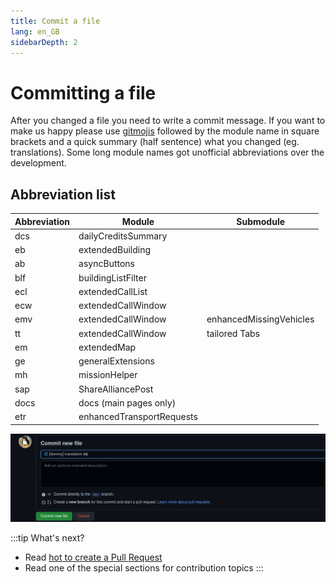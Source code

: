 ```yaml
---
title: Commit a file
lang: en_GB
sidebarDepth: 2
---
```


# Committing a file
After you changed a file you need to write a commit message. If you want to make us happy please use [gitmojis](https://gitmoji.dev) followed by the module name in square brackets and a quick summary (half sentence) what you changed (eg. translations). Some long module names got unofficial abbreviations over the development.

## Abbreviation list
| Abbreviation | Module                    | Submodule               |
| ------------ | ------------------------- | ----------------------- |
| dcs          | dailyCreditsSummary       |                         |
| eb           | extendedBuilding          |                         |
| ab           | asyncButtons              |                         |
| blf          | buildingListFilter        |                         |
| ecl          | extendedCallList          |                         |
| ecw          | extendedCallWindow        |                         |
| emv          | extendedCallWindow        | enhancedMissingVehicles |
| tt           | extendedCallWindow        | tailored Tabs           |
| em           | extendedMap               |                         |
| ge           | generalExtensions         |                         |
| mh           | missionHelper             |                         |
| sap          | ShareAlliancePost         |                         |
| docs         | docs (main pages only)    |                         |
| etr          | enhancedTransportRequests |                         |

![](../images/contributing/committing/GH_commit_msg.png)

:::tip What's next?
* Read [hot to create a Pull Request](./prs.md)
* Read one of the special sections for contribution topics
:::
